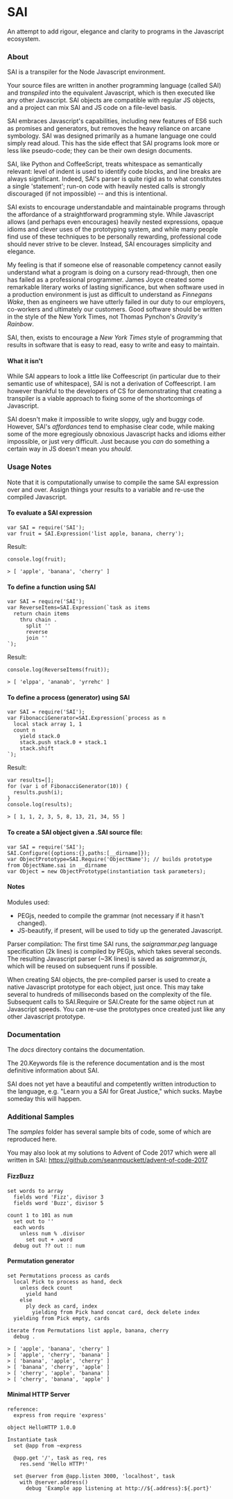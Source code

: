 # SAI
An attempt to add rigour, elegance and clarity to programs in the Javascript ecosystem.

### About

SAI is a transpiler for the Node Javascript environment. 

Your source files are written in another programming language (called SAI) and _transpiled_ into the equivalent Javascript, which is then executed like any other Javascript. SAI objects are compatible with regular JS objects, and a project can mix SAI and JS code on a file-level basis. 

SAI embraces Javascript's capabilities, including new features of ES6 such as promises and generators, but removes the heavy reliance on arcane symbology. SAI was designed primarily as a humane language one could simply read aloud. This has the side effect that SAI programs look more or less like pseudo-code; they can be their own design documents.

SAI, like Python and CoffeeScript, treats whitespace as semantically relevant: level of indent is used to identify code blocks, and line breaks are always significant. Indeed, SAI's parser is quite rigid as to what constitutes a single 'statement'; run-on code with heavily nested calls is strongly discouraged (if not impossible) -- and this is intentional.

SAI exists to encourage understandable and maintainable programs through the affordance of a straightforward programming style. While Javascript allows (and perhaps even encourages) heavily nested expressions, opaque idioms and clever uses of the prototyping system, and while many people find use of these techniques to be personally rewarding, professional code should never strive to be clever. Instead, SAI encourages simplicity and elegance.

My feeling is that if someone else of reasonable competency cannot easily understand what a program is doing on a cursory read-through, then one has failed as a professional programmer. James Joyce created some remarkable literary works of lasting significance, but when software used in a production environment is just as difficult to understand as _Finnegans Wake_, then as engineers we have utterly failed in our duty to our employers, co-workers and ultimately our customers. Good software should be written in the style of the New York Times, not Thomas Pynchon's _Gravity's Rainbow_. 

SAI, then, exists to encourage a _New York Times_ style of programming that results in software that is easy to read, easy to write and easy to maintain. 

#### What it isn't

While SAI appears to look a little like Coffeescript (in particular due to their semantic use of whitespace), SAI is not a derivation of Coffeescript. I am however thankful to the developers of CS for demonstrating that creating a transpiler is a viable approach to fixing some of the shortcomings of Javascript. 

SAI doesn't make it impossible to write sloppy, ugly and buggy code.  However, SAI's _affordances_ tend to emphasise clear code, while making some of the more egregiously obnoxious Javascript hacks and idioms either impossible, or just very difficult. Just because you _can_ do something a certain way in JS doesn't mean you _should_.


### Usage Notes

Note that it is computationally unwise to compile the same SAI expression over and over. Assign things your results to a variable and re-use the compiled Javascript.

#### To evaluate a SAI expression

    var SAI = require('SAI');
    var fruit = SAI.Expression('list apple, banana, cherry');

Result:

    console.log(fruit);
    
    > [ 'apple', 'banana', 'cherry' ]

#### To define a function using SAI

    var SAI = require('SAI');
    var ReverseItems=SAI.Expression(`task as items
      return chain items
        thru chain .
          split ''
          reverse
          join ''
    `);

Result:
    
    console.log(ReverseItems(fruit));
    
    > [ 'elppa', 'ananab', 'yrrehc' ]

#### To define a process (generator) using SAI

    var SAI = require('SAI');
    var FibonacciGenerator=SAI.Expression(`process as n
      local stack array 1, 1
      count n
        yield stack.0
        stack.push stack.0 + stack.1
        stack.shift
    `);

Result:

    var results=[];
    for (var i of FibonacciGenerator(10)) {
      results.push(i);
    }
    console.log(results);
    
    > [ 1, 1, 2, 3, 5, 8, 13, 21, 34, 55 ]
    


#### To create a SAI object given a .SAI source file:

    var SAI = require('SAI');
    SAI.Configure({options:{},paths:[__dirname]});
    var ObjectPrototype=SAI.Require('ObjectName'); // builds prototype from ObjectName.sai in __dirname
    var Object = new ObjectPrototype(instantiation task parameters);

    
#### Notes

Modules used: 
- PEGjs, needed to compile the grammar (not necessary if it hasn't changed).
- JS-beautify, if present, will be used to tidy up the generated Javascript. 

Parser compilation: The first time SAI runs, the *saigrammar.peg* language specification (2k lines) is compiled by PEGjs, which takes several seconds. The resulting Javascript parser (~3K lines) is saved as *saigrammar.js*, which will be reused on subsequent runs if possible.

When creating SAI objects, the pre-compiled parser is used to create a native Javascript prototype for each object, just once. This may take several to hundreds of milliseconds based on the complexity of the file. Subsequent calls to SAI.Require or SAI.Create for the same object run at Javascript speeds. You can re-use the prototypes once created just like any other Javascript prototype. 


### Documentation

The _docs_ directory contains the documentation.  

The 20.Keywords file is the reference documentation and is the most definitive information about SAI.

SAI does not yet have a beautiful and competently written introduction to the language, e.g. "Learn you a SAI for Great Justice," which sucks. Maybe someday this will happen.

### Additional Samples

The _samples_ folder has several sample bits of code, some of which are reproduced here.

You may also look at my solutions to Advent of Code 2017 which were all written in SAI: https://github.com/seanmpuckett/advent-of-code-2017



#### FizzBuzz

    set words to array
      fields word 'Fizz', divisor 3
      fields word 'Buzz', divisor 5
    
    count 1 to 101 as num
      set out to ''
      each words
        unless num % .divisor
          set out + .word
      debug out ?? out :: num

#### Permutation generator

    set Permutations process as cards
      local Pick to process as hand, deck
        unless deck count
          yield hand
        else
          ply deck as card, index
            yielding from Pick hand concat card, deck delete index
      yielding from Pick empty, cards

    iterate from Permutations list apple, banana, cherry
      debug .
      
    > [ 'apple', 'banana', 'cherry' ]
    > [ 'apple', 'cherry', 'banana' ]
    > [ 'banana', 'apple', 'cherry' ]
    > [ 'banana', 'cherry', 'apple' ]
    > [ 'cherry', 'apple', 'banana' ]
    > [ 'cherry', 'banana', 'apple' ]

#### Minimal HTTP Server

    reference:
      express from require 'express'

    object HelloHTTP 1.0.0

    Instantiate task
      set @app from ~express
  
      @app.get '/', task as req, res
        res.send 'Hello HTTP!'

      set @server from @app.listen 3000, 'localhost', task
        with @server.address()
          debug 'Example app listening at http://${.address}:${.port}'       
      
   
